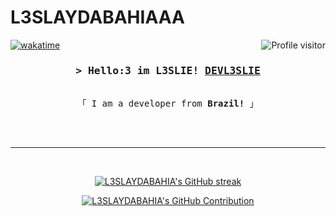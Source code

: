 <!---
L3SLAYDABAHIA/L3SLAYDABAHIA is a ✨ special ✨ repository because its `README.md` (this file) appears on your GitHub profile.
You can click the Preview link to take a look at your changes.
--->
# L3SLAYDABAHIAAA
<a href="https://komarev.com/ghpvc/?username=L3SLAYDABAHIA">
  <img align="right" src="https://komarev.com/ghpvc/?username=L3SLAYDABAHIA&DEVL3SLIE=Visitors&color=0e75b6&style=flat" alt="Profile visitor" />
</a>


[![wakatime](https://wakatime.com/badge/user/eebb3dd8-d9b2-40de-9b88-6fd6cac99dbc.svg)](https://wakatime.com/@eebb3dd8-d9b2-40de-9b88-6fd6cac99dbc)

<!-- Intro  -->
<h3 align="center">
        <samp>&gt; Hello:3 im L3SLIE!
                <b><a target="_blank" href="https://L3SLAYDABAHIA.com">DEVL3SLIE</a></b>
        </samp>
</h3>


<p align="center"> 
  <samp>
    <br>
    「 I am a developer from <b>Brazil!</b> 」
    <br>
    <br>
  </samp>
</p>
<br/>
<hr/>
<br/>

<p align="center">
  <a href="https://github.com/L3SLAYDABAHIA">
    <img src="https://github-readme-streak-stats.herokuapp.com/?user=alsiam&theme=radical&border=7F3FBF&background=0D1117" alt="L3SLAYDABAHIA's GitHub streak"/>
  </a>
</p>

<p align="center">
  <a href="https://github.com/L3SLAYDABAHIA">
    <img src="https://github-profile-summary-cards.vercel.app/api/cards/profile-details?username=alsiam&theme=radical" alt="L3SLAYDABAHIA's GitHub Contribution"/>
  </a>
</p>
